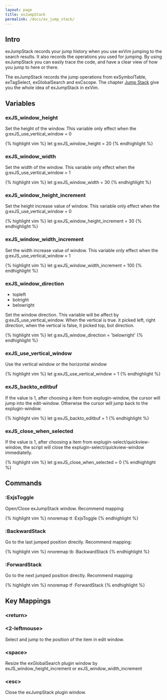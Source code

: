```yaml
---
layout: page
title: exJumpStack
permalink: /docs/ex_jump_stack/
---
```


## Intro

exJumpStack records your jump history when you use exVim jumping to the search results. It also records the operations you used for jumping. By using exJumpStack you can easily trace the code, and have a clear view of how you jump to here or there.

The exJumpStack records the jump operations from exSymbolTable, exTagSelect, exGlobalSearch and exCscope. The chapter [Jump Stack](../jump_stack) give you the whole idea of exJumpStack in exVim.

## Variables

### exJS_window_height

Set the height of the window. This variable only effect when the g:exJS_use_vertical_window = 0

{% highlight vim %}
let g:exJS_window_height = 20
{% endhighlight %}

### exJS_window_width

Set the width of the window. This variable only effect when the g:exJS_use_vertical_window = 1

{% highlight vim %}
let g:exJS_window_width = 30
{% endhighlight %}

### exJS_window_height_increment

Set the height increase value of window. This variable only effect when the g:exJS_use_vertical_window = 0

{% highlight vim %}
let g:exJS_window_height_increment = 30
{% endhighlight %}

### exJS_window_width_increment

Set the width increase value of window. This variable only effect when the g:exJS_use_vertical_window = 1

{% highlight vim %}
let g:exJS_window_width_increment = 100
{% endhighlight %}

### exJS_window_direction

* topleft
* botright
* belowright

Set the window direction. This variable will be affect by g:exJS_use_vertical_window.  When the vertical is true. it picked left, right direction, when the vertical is false, it picked top, bot direction.

{% highlight vim %}
let g:exJS_window_direction = 'belowright'
{% endhighlight %}

### exJS_use_vertical_window

Use the vertical window or the horizontal window

{% highlight vim %}
let g:exJS_use_vertical_window = 1
{% endhighlight %}

### exJS_backto_editbuf

If the value is 1, after choosing a item from explugin-window, the cursor will jump into the edit-window. Otherwise the cursor will jump back to the explugin-window. 

{% highlight vim %}
let g:exJS_backto_editbuf = 1
{% endhighlight %}

### exJS_close_when_selected

If the value is 1, after choosing a item from explugin-select/quickview-window, the script will close the explugin-select/quickview-window immediatelly.

{% highlight vim %}
let g:exJS_close_when_selected = 0
{% endhighlight %}

## Commands

### :ExjsToggle

Open/Close exJumpStack window. Recommend mapping: 

{% highlight vim %}
nnoremap <unique> <silent> <Leader>tt :ExjsToggle<CR>
{% endhighlight %}

### :BackwardStack

Go to the last jumped position directly. Recommend mapping:

{% highlight vim %}
nnoremap <unique> <silent> <Leader>tb :BackwardStack<CR>
{% endhighlight %}

### :ForwardStack

Go to the next jumped position directly. Recommend mapping: 

{% highlight vim %}
nnoremap <unique> <silent> <Leader>tf :ForwardStack<CR>
{% endhighlight %}

## Key Mappings

### \<return\>

### \<2-leftmouse\>

Select and jump to the position of the item in edit window. 

### \<space\>

Resize the exGlobalSearch plugin window by exJS_window_height_increment or exJS_window_width_increment

### \<esc\>

Close the exJumpStack plugin window.
